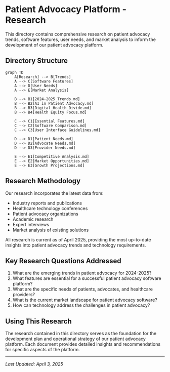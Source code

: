 # Patient Advocacy Platform - Research

This directory contains comprehensive research on patient advocacy trends, software features, user needs, and market analysis to inform the development of our patient advocacy platform.

## Directory Structure

```mermaid
graph TD
    A[Research] --> B[Trends]
    A --> C[Software Features]
    A --> D[User Needs]
    A --> E[Market Analysis]
    
    B --> B1[2024-2025 Trends.md]
    B --> B2[AI in Patient Advocacy.md]
    B --> B3[Digital Health Divide.md]
    B --> B4[Health Equity Focus.md]
    
    C --> C1[Essential Features.md]
    C --> C2[Software Comparison.md]
    C --> C3[User Interface Guidelines.md]
    
    D --> D1[Patient Needs.md]
    D --> D2[Advocate Needs.md]
    D --> D3[Provider Needs.md]
    
    E --> E1[Competitive Analysis.md]
    E --> E2[Market Opportunities.md]
    E --> E3[Growth Projections.md]
```

## Research Methodology

Our research incorporates the latest data from:
- Industry reports and publications
- Healthcare technology conferences
- Patient advocacy organizations
- Academic research
- Expert interviews
- Market analysis of existing solutions

All research is current as of April 2025, providing the most up-to-date insights into patient advocacy trends and technology requirements.

## Key Research Questions Addressed

1. What are the emerging trends in patient advocacy for 2024-2025?
2. What features are essential for a successful patient advocacy software platform?
3. What are the specific needs of patients, advocates, and healthcare providers?
4. What is the current market landscape for patient advocacy software?
5. How can technology address the challenges in patient advocacy?

## Using This Research

The research contained in this directory serves as the foundation for the development plan and operational strategy of our patient advocacy platform. Each document provides detailed insights and recommendations for specific aspects of the platform.

---

*Last Updated: April 3, 2025*
